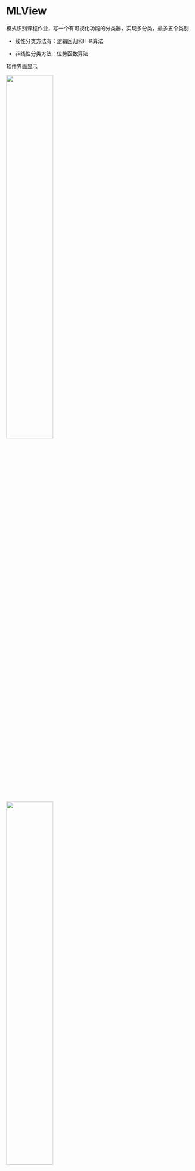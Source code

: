 # MLView
模式识别课程作业，写一个有可视化功能的分类器，实现多分类，最多五个类别

* 线性分类方法有：逻辑回归和H-K算法

* 非线性分类方法：位势函数算法


软件界面显示


<img src="https://github.com/2226171237/MLView/blob/master/img/1.png?raw=true" width="50%" hegiht="50%" align=center />

<img src="https://github.com/2226171237/MLView/blob/master/img/2.png?raw=true" width="50%" hegiht="50%" align=center />

<img src="https://github.com/2226171237/MLView/blob/master/img/3.png?raw=true" width="50%" hegiht="50%" align=center />

<img src="https://github.com/2226171237/MLView/blob/master/img/4.png?raw=true" width="50%" hegiht="50%" align=center />



